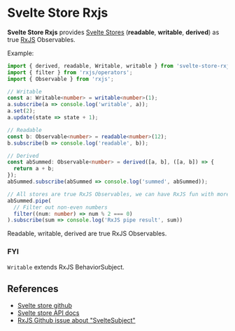# Svelte Store Rxjs

**Svelte Store Rxjs** provides [Svelte Stores](https://svelte.dev/docs#svelte_store) (**readable**, **writable**, **derived**) as true [RxJS](https://github.com/ReactiveX/rxjs) Observables.
 
Example:

```ts
import { derived, readable, Writable, writable } from 'svelte-store-rxjs';
import { filter } from 'rxjs/operators';
import { Observable } from 'rxjs';

// Writable
const a: Writable<number> = writable<number>(1);
a.subscribe(a => console.log('writable', a));
a.set(2);
a.update(state => state + 1);

// Readable
const b: Observable<number> = readable<number>(12);
b.subscribe(b => console.log('readable', b));

// Derived
const abSummed: Observable<number> = derived([a, b], ([a, b]) => {
  return a + b;
});
abSummed.subscribe(abSummed => console.log('summed', abSummed));

// All stores are true RxJS Observables, we can have RxJS fun with more than 100 RxJS operators :)
abSummed.pipe(
  // Filter out non-even numbers
  filter((num: number) => num % 2 === 0)
).subscribe(sum => console.log('RxJS pipe result', sum))
```
Readable, writable, derived are true RxJS Observables.

### FYI
`Writable` extends RxJS BehaviorSubject.

## References
- [Svelte store github](https://github.com/sveltejs/svelte/blob/master/src/runtime/store/index.ts)
- [Svelte store API docs](https://svelte.dev/docs#svelte_store)
- [RxJS Github issue about "SvelteSubject"](https://github.com/ReactiveX/rxjs/issues/4740#issuecomment-490601347)
